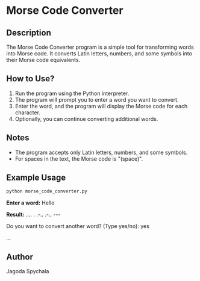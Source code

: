 
# Morse Code Converter

## Description

The Morse Code Converter program is a simple tool for transforming words into Morse code. It converts Latin letters, numbers, and some symbols into their Morse code equivalents.

## How to Use?

1. Run the program using the Python interpreter.
2. The program will prompt you to enter a word you want to convert.
3. Enter the word, and the program will display the Morse code for each character.
4. Optionally, you can continue converting additional words.
   
## Notes

- The program accepts only Latin letters, numbers, and some symbols.
- For spaces in the text, the Morse code is "(space)".
  
## Example Usage

```python
python morse_code_converter.py
```


**Enter a word:** Hello

**Result:** .... . .-.. .-.. ---

Do you want to convert another word? (Type yes/no): yes

...

## Author
Jagoda Spychala

